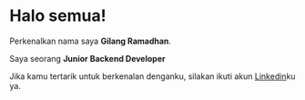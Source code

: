 # Halo semua! 

Perkenalkan nama saya **Gilang Ramadhan**.<br>

Saya seorang **Junior Backend Developer** <br>

Jika kamu tertarik untuk berkenalan denganku, silakan ikuti akun [Linkedin](https://www.linkedin.com/in/m-ridwan-459457268/)ku ya.
